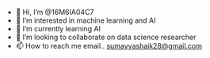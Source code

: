 - 👋 Hi, I’m @16M6IA04C7
- 👀 I’m interested in machine learning and AI
- 🌱 I’m currently learning AI
- 💞️ I’m looking to collaborate on data science researcher
- 📫 How to reach me email.. sumayyashaik28@gmail.com

<!---
16M6IA04C7/16M6IA04C7 is a ✨ special ✨ repository because its `README.md` (this file) appears on your GitHub profile.
You can click the Preview link to take a look at your changes.
--->
